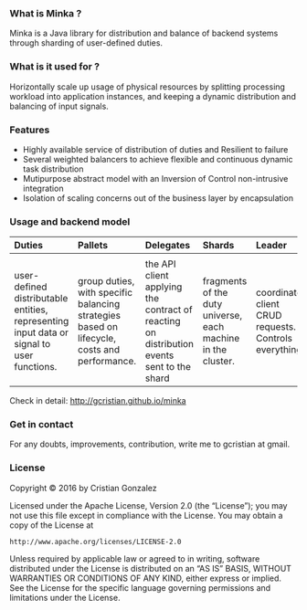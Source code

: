 <html>
<head>
<meta charset="utf-8">
<meta name="viewport" content="width=device-width, initial-scale=1.0">
<link rel="stylesheet" href="https://stackedit.io/res-min/themes/base.css" />
<script type="text/javascript" src="https://cdn.mathjax.org/mathjax/latest/MathJax.js?config=TeX-AMS_HTML"></script>
<script>e
  (function(i,s,o,g,r,a,m){i['GoogleAnalyticsObject']=r;i[r]=i[r]||function(){
  (i[r].q=i[r].q||[]).push(arguments)},i[r].l=1*new Date();a=s.createElement(o),
  m=s.getElementsByTagName(o)[0];a.async=1;a.src=g;m.parentNode.insertBefore(a,m)
  })(window,document,'script','https://www.google-analytics.com/analytics.js','ga');
  ga('create', 'UA-88637530-1', 'auto');
  ga('send', 'pageview');
</script>
</head>

<body><div class="container" width="70%"><p></p><center><img src="https://k61.kn3.net/4/6/F/B/B/2/02D.png" alt="" title=""> </center><p></p>



<h3 id="what-is-minka">What is Minka ?</h3>

<p>Minka is a Java library for distribution and balance of backend systems through sharding of user-defined duties. </p>



<h3 id="what-is-it-used-for">What is it used for ?</h3>

<p>Horizontally scale up usage of physical resources by splitting processing workload into application instances, and keeping a dynamic distribution and balancing of input signals.  </p>



<h3 id="features">Features</h3>

<ul>
<li>Highly available service of distribution of duties and Resilient to failure</li>
<li>Several weighted balancers to achieve flexible and continuous dynamic task distribution</li>
<li>Mutipurpose abstract model with an Inversion of Control non-intrusive integration</li>
<li>Isolation of scaling concerns out of the business layer by encapsulation</li>
</ul>



<h3 id="usage-and-backend-model">Usage and backend model</h3>

<table>
<thead>
<tr>
  <th align="left">Duties</th>
  <th align="left">Pallets</th>
  <th align="left">Delegates</th>
  <th align="left">Shards</th>
  <th align="left">Leader</th>
  <th align="left">Followers</th>
</tr>
</thead>
<tbody><tr>
  <td align="left"><img src="https://k61.kn3.net/F/C/A/5/9/C/6B5.png" alt="" title=""></td>
  <td align="left"><img src="https://k60.kn3.net/C/4/E/3/4/F/4D6.png" alt="" title=""></td>
  <td align="left"><img src="https://k60.kn3.net/0/A/F/E/2/B/008.png" alt="" title=""></td>
  <td align="left"><img src="https://k61.kn3.net/1/6/6/8/0/5/58F.png" alt="" title=""></td>
  <td align="left"><img src="https://k61.kn3.net/6/0/5/7/2/1/AA0.png" alt="" title=""></td>
  <td align="left"><img src="https://k60.kn3.net/5/B/7/4/E/9/837.png" alt="" title=""></td>
</tr>
<tr>
  <td align="left">user-defined distributable entities, representing input data or signal to user functions.</td>
  <td align="left">group duties, with specific balancing strategies based on lifecycle, costs and performance.</td>
  <td align="left">the API client applying the contract of reacting on distribution events sent to the shard</td>
  <td align="left">fragments of the duty universe, each machine in the cluster.</td>
  <td align="left">coordinates client CRUD requests. Controls everything.</td>
  <td align="left">receives duties and pallets from the leader, to invoke delegate’s contract.</td>
</tr>
</tbody></table>


<p>Check in detail:  <a href="http://gcristian.github.io/minka">http://gcristian.github.io/minka</a></p>



<h3 id="get-in-contact">Get in contact</h3>

<p>For any doubts, improvements, contribution, write me to gcristian at gmail.</p>



<h3 id="license">License</h3>

<p>Copyright © 2016 by Cristian Gonzalez </p>

<p>Licensed under the Apache License, Version 2.0 (the “License”); you may not use this file except in compliance with the License. You may obtain a copy of the License at</p>



<pre class="prettyprint prettyprinted"><code><span class="pln">http</span><span class="pun">:</span><span class="com">//www.apache.org/licenses/LICENSE-2.0</span></code></pre>

<p>Unless required by applicable law or agreed to in writing, software distributed under the License is distributed on an “AS IS” BASIS, WITHOUT WARRANTIES OR CONDITIONS OF ANY KIND, either express or implied. See the License for the specific language governing permissions and limitations under the License.</p></div></body>
</html>
